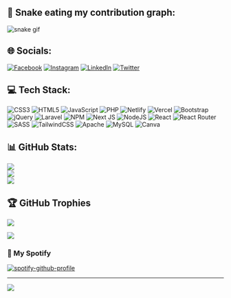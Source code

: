 ## 🐍 Snake eating my contribution graph:
![snake gif](https://github.com/sreerajsree/sreerajsree/blob/output/github-contribution-grid-snake.gif)
## 🌐 Socials:
[![Facebook](https://img.shields.io/badge/Facebook-%231877F2.svg?logo=Facebook&logoColor=white)](https://facebook.com/Sreeraj.S.Nair007) [![Instagram](https://img.shields.io/badge/Instagram-%23E4405F.svg?logo=Instagram&logoColor=white)](https://instagram.com/julius_caesur) [![LinkedIn](https://img.shields.io/badge/LinkedIn-%230077B5.svg?logo=linkedin&logoColor=white)](https://linkedin.com/in/sreerajsree) [![Twitter](https://img.shields.io/badge/Twitter-%231DA1F2.svg?logo=Twitter&logoColor=white)](https://twitter.com/sreerajsree_) 

## 💻 Tech Stack:
![CSS3](https://img.shields.io/badge/css3-%231572B6.svg?style=for-the-badge&logo=css3&logoColor=white) ![HTML5](https://img.shields.io/badge/html5-%23E34F26.svg?style=for-the-badge&logo=html5&logoColor=white) ![JavaScript](https://img.shields.io/badge/javascript-%23323330.svg?style=for-the-badge&logo=javascript&logoColor=%23F7DF1E) ![PHP](https://img.shields.io/badge/php-%23777BB4.svg?style=for-the-badge&logo=php&logoColor=white) ![Netlify](https://img.shields.io/badge/netlify-%23000000.svg?style=for-the-badge&logo=netlify&logoColor=#00C7B7) ![Vercel](https://img.shields.io/badge/vercel-%23000000.svg?style=for-the-badge&logo=vercel&logoColor=white) ![Bootstrap](https://img.shields.io/badge/bootstrap-%23563D7C.svg?style=for-the-badge&logo=bootstrap&logoColor=white) ![jQuery](https://img.shields.io/badge/jquery-%230769AD.svg?style=for-the-badge&logo=jquery&logoColor=white) ![Laravel](https://img.shields.io/badge/laravel-%23FF2D20.svg?style=for-the-badge&logo=laravel&logoColor=white) ![NPM](https://img.shields.io/badge/NPM-%23000000.svg?style=for-the-badge&logo=npm&logoColor=white) ![Next JS](https://img.shields.io/badge/Next-black?style=for-the-badge&logo=next.js&logoColor=white) ![NodeJS](https://img.shields.io/badge/node.js-6DA55F?style=for-the-badge&logo=node.js&logoColor=white) ![React](https://img.shields.io/badge/react-%2320232a.svg?style=for-the-badge&logo=react&logoColor=%2361DAFB) ![React Router](https://img.shields.io/badge/React_Router-CA4245?style=for-the-badge&logo=react-router&logoColor=white) ![SASS](https://img.shields.io/badge/SASS-hotpink.svg?style=for-the-badge&logo=SASS&logoColor=white) ![TailwindCSS](https://img.shields.io/badge/tailwindcss-%2338B2AC.svg?style=for-the-badge&logo=tailwind-css&logoColor=white) ![Apache](https://img.shields.io/badge/apache-%23D42029.svg?style=for-the-badge&logo=apache&logoColor=white) ![MySQL](https://img.shields.io/badge/mysql-%2300f.svg?style=for-the-badge&logo=mysql&logoColor=white) ![Canva](https://img.shields.io/badge/Canva-%2300C4CC.svg?style=for-the-badge&logo=Canva&logoColor=white)
## 📊 GitHub Stats:
![](https://github-readme-stats.vercel.app/api?username=sreerajsree&theme=default&hide_border=true&include_all_commits=false&count_private=false)<br/>
![](https://github-readme-streak-stats.herokuapp.com/?user=sreerajsree&theme=default&hide_border=true)<br/>
![](https://github-readme-stats.vercel.app/api/top-langs/?username=sreerajsree&theme=default&hide_border=true&include_all_commits=false&count_private=false&layout=compact)

## 🏆 GitHub Trophies
![](https://github-profile-trophy.vercel.app/?username=sreerajsree&theme=radical&no-frame=true&no-bg=true&margin-w=4)

![](https://quotes-github-readme.vercel.app/api?type=horizontal&theme=light)

### 🎵 My Spotify 
[![spotify-github-profile](https://spotify-github-profile.vercel.app/api/view?uid=ygtqg69b33wkbowvenp9ofhrc&cover_image=true&theme=novatorem&bar_color=53b14f&bar_color_cover=false)](https://spotify-github-profile.vercel.app/api/view?uid=ygtqg69b33wkbowvenp9ofhrc&redirect=true)

---
[![](https://visitcount.itsvg.in/api?id=sreerajsree&icon=7&color=6)](https://visitcount.itsvg.in)
